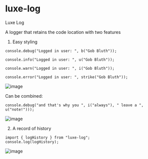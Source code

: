 # luxe-log
Luxe Log

A logger that retains the code location with two features

1) Easy styling

`console.debug("Logged in user: ", b("Gob Bluth"));`

`console.info("Logged in user: ", u("Gob Bluth"));`

`console.warn("Logged in user: ", i("Gob Bluth"));`

`console.error("Logged in user: ", strike("Gob Bluth"));`

![image](https://github.com/user-attachments/assets/4f395964-99c3-4f20-9f39-99fda01ae086)

Can be combined:

`console.debug("and that's why you ", i("always"), " leave a ", u("note!")));`

![image](https://github.com/user-attachments/assets/ab33aa89-1bd9-4933-b3ea-9e638a952373)



2) A record of history

```
import { logHistory } from "luxe-log";
console.log(logHistory);
```

![image](https://github.com/user-attachments/assets/27127b6e-371c-4fce-8eff-7643c3a8608f)
